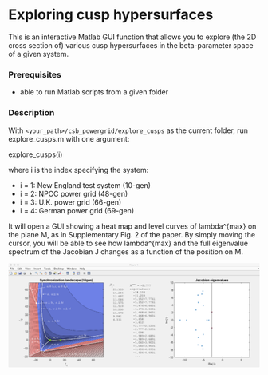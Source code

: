 # Exploring cusp hypersurfaces

This is an interactive Matlab GUI function that allows you to explore (the 2D cross section of) various cusp hypersurfaces in the beta-parameter space of a given system.

### Prerequisites
- able to run Matlab scripts from a given folder

### Description

With `<your_path>/csb_powergrid/explore_cusps` as the current folder, run explore_cusps.m with one argument:

  explore_cusps(i)

where i is the index specifying the system:

- i = 1: New England test system (10-gen)
- i = 2: NPCC power grid (48-gen)
- i = 3: U.K. power grid (66-gen)
- i = 4: German power grid (69-gen)

It will open a GUI showing a heat map and level curves of lambda^{max} on the plane M, as in Supplementary Fig. 2 of the paper. By simply moving the cursor, you will be able to see how lambda^{max} and the full eigenvalue spectrum of the Jacobian J changes as a function of the position on M.

![alt text](explore_cusps_screenshot.png)
